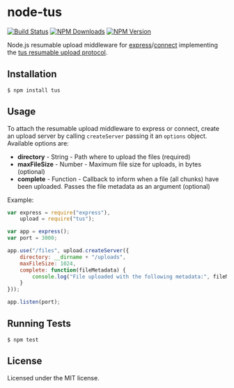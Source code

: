 # node-tus

[![Build Status](https://travis-ci.org/niklasvh/node-tus.png)](https://travis-ci.org/niklasvh/node-tus)
[![NPM Downloads](https://img.shields.io/npm/dm/tus.svg)](https://www.npmjs.org/package/tus)
[![NPM Version](https://img.shields.io/npm/v/tus.svg)](https://www.npmjs.org/package/tus)

Node.js resumable upload middleware for [express](http://expressjs.com/)/[connect](https://github.com/senchalabs/connect) implementing the [tus resumable upload protocol](http://tus.io/protocols/resumable-upload.html).

## Installation

    $ npm install tus

## Usage

To attach the resumable upload middleware to express or connect, create an upload server by calling `createServer` passing it an `options` object. Available options are:

 - **directory** - String - Path where to upload the files (required)
 - **maxFileSize** - Number - Maximum file size for uploads, in bytes (optional)
 - **complete** - Function - Callback to inform when a file (all chunks) have been uploaded. Passes the file metadata as an argument (optional)
 
Example:

```js
var express = require("express"),
    upload = require("tus");

var app = express();
var port = 3000;

app.use("/files", upload.createServer({
    directory: __dirname + "/uploads",
    maxFileSize: 1024,
    complete: function(fileMetadata) {
        console.log("File uploaded with the following metadata:", fileMetadata);
    }
}));

app.listen(port);
```

## Running Tests

    $ npm test

## License

Licensed under the MIT license.
